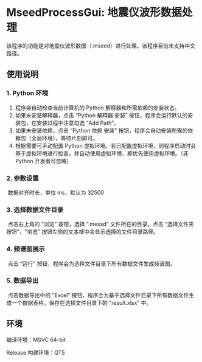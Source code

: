 # MseedProcessGui: 地震仪波形数据处理

该程序的功能是对地震仪波形数据（.mseed）进行处理。该程序目前未支持中文路径。



## 使用说明

### 1. Python 环境

1. 程序会自动检查当前计算机的 Python 解释器和所需依赖的安装状态。
2. 如果未安装解释器，点击 “Python 解释器 安装” 按钮，程序会运行默认的安装包，在安装过程中注意勾选 “Add Path”。
3. 如果未安装依赖，点击 “Python 依赖 安装” 按钮，程序会自动安装所需的依赖包（全局环境），等待片刻即可。
4. 根据需要可手动配置 Python 虚拟环境。若已配置虚拟环境，则程序启动时会基于虚拟环境进行检查，并自动使用虚拟环境，即优先使用虚拟环境。（非 Python 开发者可忽略）

### 2. 参数设置

​	数据对齐时长，单位 ms，默认为 32500

### 3. 选择数据文件目录

​	点击右上角的 “浏览” 按钮，选择 “.messd” 文件所在的目录，点击 “选择文件夹按钮”，“浏览” 按钮左侧的文本框中会显示选择的文件目录路径。

### 4. 频谱图展示

​	点击 “运行” 按钮，程序会为选择文件目录下所有数据文件生成频谱图。

### 5. 数据导出

​	点击数据导出中的 “Excel” 按钮，程序会为基于选择文件目录下所有数据文件生成一个数据表格，保存在选择文件目录下的 "result.xlsx" 中。



## 环境

编译环境：MSVC 64-bit

Release 构建环境：QT5
